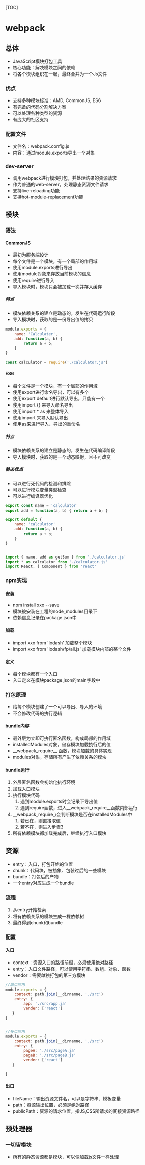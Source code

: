 [TOC]

# webpack

## 总体

* JavaScript模块打包工具
* 核心功能：解决模块之间的依赖
* 将各个模块组织在一起，最终合并为一个Js文件

### 优点
* 支持多种模块标准：AMD, CommonJS, ES6
* 有完备的代码分割解决方案
* 可以处理各种类型的资源
* 有庞大的社区支持

### 配置文件
* 文件名：webpack.config.js
* 内容：通过module.exports导出一个对象

### dev-server
* 调用webpack进行模块打包，并处理结果的资源请求
* 作为普通的web-server，处理静态资源文件请求
* 支持live-reloading功能
* 支持hot-module-replacement功能


## 模块

### 语法

#### CommonJS
* 最初为服务端设计
* 每个文件是一个模块，有一个局部的作用域
* 使用module.exports进行导出
* 使用module对象来存放当前模块的信息
* 使用require进行导入
* 导入模块时，模块只会被加载一次并存入缓存

##### 特点
* 模块依赖关系的建立是动态的，发生在代码运行阶段
* 导入模块时，获取的是一份导出值的拷贝

```js
module.exports = {
    name: 'Calculater',
    add: function(a, b) {
        return a + b;
    }
}

const calculator = require('./calculator.js')
```


#### ES6
* 每个文件是一个模块，有一个局部的作用域
* 使用export进行命名导出，可以有多个
* 使用export default进行默认导出，只能有一个
* 使用import {} 来导入命名导出
* 使用import * as 来整体导入
* 使用import 来导入默认导出
* 使用as来进行导入、导出的重命名

##### 特点
* 模块依赖关系的建立是静态的，发生在代码编译阶段
* 导入模块时，获取的是一个动态映射，且不可改变


##### 静态优点
* 可以进行死代码的检测和排除
* 可以进行模块变量类型检查
* 可以进行编译器优化

```js
export const name = 'calculator'
export add = function(a, b) { return a + b; }

export default {
    name: 'calculator'
    add: function(a, b) {
        return a + b;
    }
}


import { name, add as getSum } from './calculator.js'
import * as calculator from './calculator.js'
import React, { Component } from 'react'

```


### npm实现

#### 安装
* npm install xxx --save
* 模块被安装在工程的node_modules目录下
* 依赖信息记录在package.json中

#### 加载
* import xxx from 'lodash'  加载整个模块
* import xxx from 'lodash/fp/all.js' 加载模块内部的某个文件

#### 定义
* 每个模块都有一个入口
* 入口定义在模块package.json的main字段中


### 打包原理
* 给每个模块创建了一个可以导出、导入的环境
* 不会修改代码的执行逻辑


#### bundle内容
* 最外层为立即可执行匿名函数，构成局部的作用域
* installedModules对象，储存模块加载执行后的值
* \_\_webpack_require\_\_ 函数，模块加载的具体实现
* modules对象，存储所有产生了依赖关系的模块


#### bundle运行
1. 外层匿名函数会初始化执行环境
2. 加载入口模块
3. 执行模块代码
    1. 遇到module.exports时会记录下导出值
    2. 遇到require函数，进入\_\_webpack_require\_\_函数内部运行
4. \_\_webpack_require\_\会判断模块是否在installedModules中
    1. 若已在，则直接取值
    2. 若不在，则进入步骤3
5. 所有依赖模块都加载完成后，继续执行入口模块


## 资源

* entry：入口，打包开始的位置
* chunk：代码块，被抽象、包装过后的一些模块
* bundle：打包后的产物
* 一个entry对应生成一个bundle

### 流程
1. 从entry开始检索
2. 将有依赖关系的模块生成一棵依赖树
3. 最终得到chunk和bundle

### 配置

#### 入口
* context：资源入口的路径前缀，必须使用绝对路径
* entry：入口文件路径，可以使用字符串、数组、对象、函数
* vendor：需要单独打包的第三方模块

```js
//单页应用
module.exports = {
    context: path.join(__dirnamne, './src')
    entry: {
        app: './src/app.ja'
        vender: ['react']
   }
}


//多页应用
module.exports = {
    context: path.join(__dirnamne, './src')
    entry: {
        pageA: './src/pageA.ja'
        pageB: './src/pageB.js'
        vender: ['react']
   }

}
```

#### 出口
* fileName：输出资源文件名，可以是字符串、模板变量
* path：资源输出位置，必须是绝对路径
* publicPath：资源的请求位置，指JS,CSS所请求的间接资源路径


## 预处理器

### 一切皆模块
* 所有的静态资源都是模块，可以像加载js文件一样处理